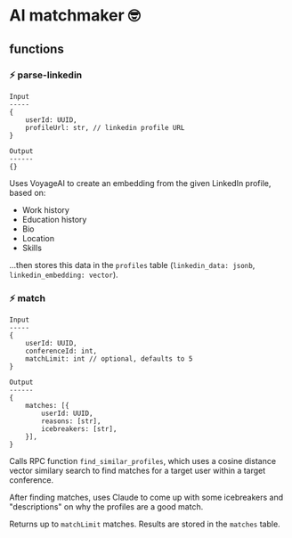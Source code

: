 # AI matchmaker 🤓

## functions

### ⚡️ parse-linkedin
```
Input
-----
{
    userId: UUID,
    profileUrl: str, // linkedin profile URL
}

Output
------
{}
```
Uses VoyageAI to create an embedding from the given LinkedIn profile, based on:
- Work history
- Education history
- Bio
- Location
- Skills

...then stores this data in the `profiles` table (`linkedin_data: jsonb`, `linkedin_embedding: vector`).

### ⚡️ match
```
Input
-----
{
    userId: UUID,
    conferenceId: int,
    matchLimit: int // optional, defaults to 5
}

Output
------
{
    matches: [{
        userId: UUID,
        reasons: [str],
        icebreakers: [str],
    }],
}
```

Calls RPC function `find_similar_profiles`, which uses a cosine distance vector similary search to find matches for a target user within a target conference.

After finding matches, uses Claude to come up with some icebreakers and "descriptions" on why the profiles are a good match.

Returns up to `matchLimit` matches. Results are stored in the `matches` table.
